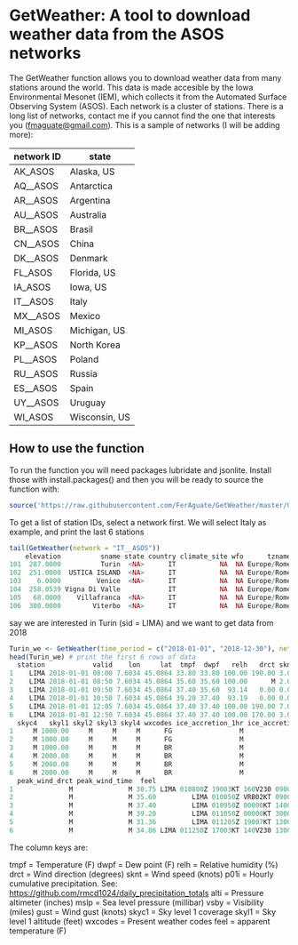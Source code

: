 GetWeather: A tool to download weather data from the ASOS networks
======================================================================================

The GetWeather function allows you to download weather data from many stations around the world.
This data is made accesible by the Iowa Environmental Mesonet (IEM), which collects it from the Automated Surface Observing System (ASOS).
Each network is a cluster of stations. There is a long list of networks, contact me if you cannot find the one that interests you (fmaguate@gmail.com).
This is a sample of networks (I will be adding more):

| network ID | state |
| -------  | --- | 
|AK_ASOS | Alaska, US|
|AQ__ASOS | Antarctica|
|AR__ASOS | Argentina|
|AU__ASOS | Australia|
|BR__ASOS | Brasil|
|CN__ASOS | China|
|DK__ASOS | Denmark|
|FL_ASOS | Florida, US|
|IA_ASOS | Iowa, US|
|IT__ASOS | Italy|
|MX__ASOS | Mexico|
|MI_ASOS | Michigan, US|
|KP__ASOS | North Korea|
|PL__ASOS | Poland|
|RU__ASOS | Russia|
|ES__ASOS | Spain|
|UY__ASOS | Uruguay|
|WI_ASOS | Wisconsin, US|


How to use the function
--------

To run the function you will need packages lubridate and jsonlite. Install those with install.packages() and then you will be ready to source the function with:
```R
source('https://raw.githubusercontent.com/FerAguate/GetWeather/master/GetWeather.R')
```

To get a list of station IDs, select a network first.
We will select Italy as example, and print the last 6 stations
```R
tail(GetWeather(network = "IT__ASOS"))
    elevation          sname state country climate_site wfo      tzname ncdc81 ugc_county ugc_zone county  sid
101  287.0000          Turin  <NA>      IT           NA  NA Europe/Rome     NA         NA       NA     NA LIMA
102  251.0000  USTICA ISLAND  <NA>      IT           NA  NA Europe/Rome     NA         NA       NA     NA LICU
103    6.0000         Venice  <NA>      IT           NA  NA Europe/Rome     NA         NA       NA     NA LIPZ
104  258.0539 Vigna Di Valle            IT           NA  NA Europe/Rome     NA         NA       NA     NA LIRB
105   68.0000    Villafranca  <NA>      IT           NA  NA Europe/Rome     NA         NA       NA     NA LIPX
106  300.0000        Viterbo  <NA>      IT           NA  NA Europe/Rome     NA         NA       NA     NA LIRV
```

say we are interested in Turin (sid = LIMA) and we want to get data from 2018
```R
Turin_we <- GetWeather(time_period = c("2018-01-01", "2018-12-30"), network = "IT__ASOS", sid = "LIMA")
head(Turin_we) # print the first 6 rows of data
  station            valid    lon     lat  tmpf  dwpf   relh   drct sknt p01i  alti mslp vsby gust skyc1 skyc2 skyc3
1    LIMA 2018-01-01 08:00 7.6034 45.0864 33.80 33.80 100.00 190.00 3.00    0 29.91    M 0.56    M   SCT     M     M
2    LIMA 2018-01-01 08:50 7.6034 45.0864 35.60 35.60 100.00      M 2.00    0 29.91    M 0.56    M   SCT     M     M
3    LIMA 2018-01-01 09:50 7.6034 45.0864 37.40 35.60  93.14   0.00 0.00    0 29.91    M 0.87    M   SCT     M     M
4    LIMA 2018-01-01 10:50 7.6034 45.0864 39.20 37.40  93.19   0.00 0.00    0 29.88    M 1.86    M   SCT     M     M
5    LIMA 2018-01-01 12:05 7.6034 45.0864 37.40 37.40 100.00 190.00 7.00    0 29.88    M 0.81    M   FEW     M     M
6    LIMA 2018-01-01 12:50 7.6034 45.0864 37.40 37.40 100.00 170.00 3.00    0 29.88    M 0.81    M   FEW     M     M
  skyc4   skyl1 skyl2 skyl3 skyl4 wxcodes ice_accretion_1hr ice_accretion_3hr ice_accretion_6hr peak_wind_gust
1     M 1000.00     M     M     M      FG                 M                 M                 M              M
2     M 1000.00     M     M     M      FG                 M                 M                 M              M
3     M 1000.00     M     M     M      BR                 M                 M                 M              M
4     M 2000.00     M     M     M      BR                 M                 M                 M              M
5     M 2000.00     M     M     M      BR                 M                 M                 M              M
6     M 2000.00     M     M     M      BR                 M                 M                 M              M
  peak_wind_drct peak_wind_time  feel                                                   metar
1              M              M 30.75 LIMA 010800Z 19003KT 160V230 0900 FG SCT010 01/01 Q1013
2              M              M 35.60         LIMA 010850Z VRB02KT 0900 FG SCT010 02/02 Q1013
3              M              M 37.40         LIMA 010950Z 00000KT 1400 BR SCT010 03/02 Q1013
4              M              M 39.20         LIMA 011050Z 00000KT 3000 BR SCT020 04/03 Q1012
5              M              M 31.36         LIMA 011205Z 19007KT 1300 BR FEW020 03/03 Q1012
6              M              M 34.86 LIMA 011250Z 17003KT 140V230 1300 BR FEW020 03/03 Q1012
```

The column keys are:

tmpf = Temperature (F)
dwpf = Dew point (F)
relh = Relative humidity (%)
drct = Wind direction (degrees)
sknt = Wind speed (knots)
p01i = Hourly cumulative precipitation. See: https://github.com/rmcd1024/daily_precipitation_totals
alti = Pressure altimeter (inches)
mslp = Sea level pressure (millibar)
vsby = Visibility (miles)
gust = Wind gust (knots)
skyc1 = Sky level 1 coverage
skyl1 = Sky level 1 altitude (feet)
wxcodes = Present weather codes
feel = apparent temperature (F)

